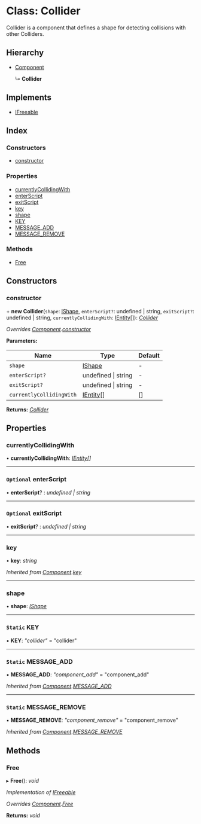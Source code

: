 
# Class: Collider

Collider is a component that defines a shape for detecting collisions
with other Colliders.

## Hierarchy

* [Component](component.md)

  ↳ **Collider**

## Implements

* [IFreeable](../interfaces/ifreeable.md)

## Index

### Constructors

* [constructor](collider.md#constructor)

### Properties

* [currentlyCollidingWith](collider.md#currentlycollidingwith)
* [enterScript](collider.md#optional-enterscript)
* [exitScript](collider.md#optional-exitscript)
* [key](collider.md#key)
* [shape](collider.md#shape)
* [KEY](collider.md#static-key)
* [MESSAGE_ADD](collider.md#static-message_add)
* [MESSAGE_REMOVE](collider.md#static-message_remove)

### Methods

* [Free](collider.md#free)

## Constructors

###  constructor

\+ **new Collider**(`shape`: [IShape](../interfaces/ishape.md), `enterScript?`: undefined | string, `exitScript?`: undefined | string, `currentlyCollidingWith`: [IEntity](../interfaces/ientity.md)[]): *[Collider](collider.md)*

*Overrides [Component](component.md).[constructor](component.md#constructor)*

**Parameters:**

Name | Type | Default |
------ | ------ | ------ |
`shape` | [IShape](../interfaces/ishape.md) | - |
`enterScript?` | undefined &#124; string | - |
`exitScript?` | undefined &#124; string | - |
`currentlyCollidingWith` | [IEntity](../interfaces/ientity.md)[] | [] |

**Returns:** *[Collider](collider.md)*

## Properties

###  currentlyCollidingWith

• **currentlyCollidingWith**: *[IEntity](../interfaces/ientity.md)[]*

___

### `Optional` enterScript

• **enterScript**? : *undefined | string*

___

### `Optional` exitScript

• **exitScript**? : *undefined | string*

___

###  key

• **key**: *string*

*Inherited from [Component](component.md).[key](component.md#key)*

___

###  shape

• **shape**: *[IShape](../interfaces/ishape.md)*

___

### `Static` KEY

▪ **KEY**: *"collider"* = "collider"

___

### `Static` MESSAGE_ADD

▪ **MESSAGE_ADD**: *"component_add"* = "component_add"

*Inherited from [Component](component.md).[MESSAGE_ADD](component.md#static-message_add)*

___

### `Static` MESSAGE_REMOVE

▪ **MESSAGE_REMOVE**: *"component_remove"* = "component_remove"

*Inherited from [Component](component.md).[MESSAGE_REMOVE](component.md#static-message_remove)*

## Methods

###  Free

▸ **Free**(): *void*

*Implementation of [IFreeable](../interfaces/ifreeable.md)*

*Overrides [Component](component.md).[Free](component.md#free)*

**Returns:** *void*

